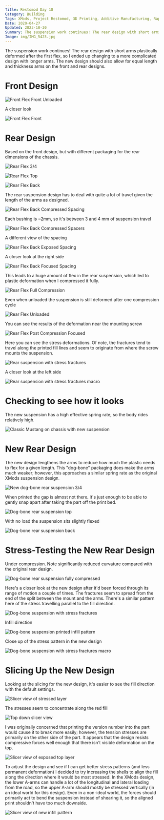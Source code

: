 ```yaml
---
Title: Restomod Day 18
Category: Building
Tags: XMods, Project Restomod, 3D Printing, Additive Manufacturing, Rapid Prototyping, Slic3r, Slicer
Date: 2020-04-27
Updated: 2023-10-30
Summary: The suspension work continues! The rear design with short arms plastically deformed after the first flex, so I ended up changing to a more complicated design with longer arms. The new design should also allow for equal length and thickness arms on the front and rear designs.
Image: img/IMG_5423.jpg
---
```


The suspension work continues! The rear design with short arms plastically
deformed after the first flex, so I ended up changing to a more complicated
design with longer arms. The new design should also allow for equal length and
thickness arms on the front and rear designs.

# Front Design

![Front Flex Front Unloaded]({attach}/img/IMG_5401.jpg)

A closer look

![Front Flex Front]({attach}/img/IMG_5395.jpg)

# Rear Design

Based on the front design, but with different packaging for the rear dimensions
of the chassis.

![Rear Flex 3/4]({attach}/img/IMG_5384.jpg)

![Rear Flex Top]({attach}/img/IMG_5385.jpg)

![Rear Flex Back]({attach}/img/IMG_5386.jpg)

The rear suspension design has to deal with quite a lot of travel given the
length of the arms as designed.

![Rear Flex Back Compressed Spacing]({attach}/img/IMG_5387.jpg)

Each bushing is ~2mm, so it's between 3 and 4 mm of suspension travel

![Rear Flex Back Compressed Spacers]({attach}/img/IMG_5388.jpg)

A different view of the spacing

![Rear Flex Back Exposed Spacing]({attach}/img/IMG_5389.jpg)

A closer look at the right side

![Rear Flex Back Focused Spacing]({attach}/img/IMG_5391.jpg)

This leads to a huge amount of flex in the rear suspension, which led to plastic
deformation when I compressed it fully.

![Rear Flex Full Compression]({attach}/img/IMG_5398.jpg)

Even when unloaded the suspension is still deformed after one compression cycle

![Rear Flex Unloaded]({attach}/img/IMG_5396.jpg)

You can see the results of the deformation near the mounting screw

![Rear Flex Post Compression Focused]({attach}/img/IMG_5405.jpg)

Here you can see the stress deformations. Of note, the fractures tend to travel
along the printed fill lines and seem to originate from where the screw mounts
the suspension.

![Rear suspension with stress fractures]({attach}/img/IMG_5407.jpg)

A closer look at the left side

![Rear suspension with stress fractures macro]({attach}/img/IMG_5410.jpg)

# Checking to see how it looks

The new suspension has a high effective spring rate, so the body rides
relatively high.

![Classic Mustang on chassis with new suspension]({attach}/img/IMG_5406.jpg)

# New Rear Design

The new design lengthens the arms to reduce how much the plastic needs to flex
for a given length. This "dog-bone" packaging does make the arms much weaker;
however, this approaches a similar spring rate as the original XMods suspension
design.

![New dog-bone rear suspension 3/4]({attach}/img/IMG_5411.jpg)

When printed the gap is almost not there. It's just enough to be able to gently
snap apart after taking the part off the print bed.

![Dog-bone rear suspension top]({attach}/img/IMG_5412.jpg)

With no load the suspension sits slightly flexed

![Dog-bone rear suspension back]({attach}/img/IMG_5413.jpg)

# Stress-Testing the New Rear Design

Under compression. Note significantly reduced curvature compared with the
original rear design.

![Dog-bone rear suspension fully compressed]({attach}/img/IMG_5415.jpg)

Here's a closer look at the new design after it'd been forced through its range
of motion a couple of times. The fractures seem to spread from the end of the
split between the mount and the arms. There's a similar pattern here of the
stress travelling parallel to the fill direction.

![Dog-bone suspension with stress fractures]({attach}/img/IMG_5420.jpg)

Infill direction

![Dog-bone suspension printed infill pattern]({attach}/img/IMG_5421.jpg)

Close up of the stress pattern in the new design

![Dog-bone suspension with stress fractures macro]({attach}/img/IMG_5423.jpg)

# Slicing Up the New Design

Looking at the slicing for the new design, it's easier to see the fill direction
with the default settings.

![Slicer view of stressed layer]({attach}/img/Alpha3_FlexRearSus_Slice_Partial.jpg)

The stresses seem to concentrate along the red fill

![Top down slicer view]({attach}/img/Alpha3_FlexRearSus_Slice_Over.jpg)

I was originally concerned that printing the version number into the part would
cause it to break more easily; however, the tension stresses are primarily on
the other side of the part. It appears that the design resists compressive
forces well enough that there isn't visible deformation on the top.

![Slicer view of exposed top layer]({attach}/img/Alpha3_FlexRearSus_Slice_Under.jpg)

To adjust the design and see if I can get better stress patterns (and less
permanent deformation) I decided to try increasing the shells to align the fill
along the direction where it would be most stressed. In the XMods design, the
lower A-arms can handle a lot of the longitudinal and lateral loading from the 
road, so the upper A-arm should mostly be stressed vertically (in an ideal world
for this design). Even in a non-ideal world, the forces should primarily act to
bend the suspension instead of shearing it, so the aligned print shouldn't have
too much downside.

![Slicer view of new infill pattern]({attach}/img/Alpha3_FlexRearSus_Slice_HighShell.jpg)
